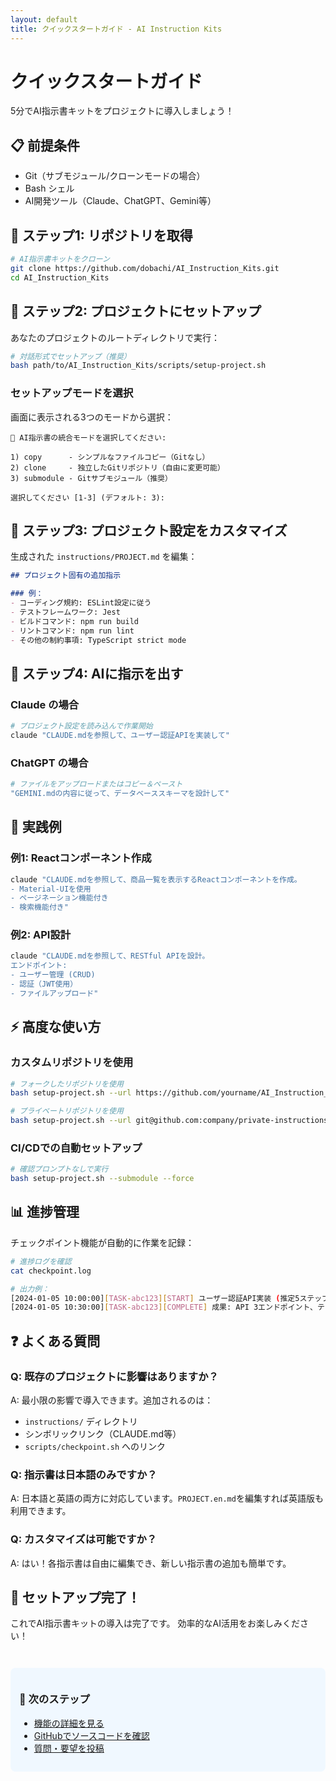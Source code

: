 ```yaml
---
layout: default
title: クイックスタートガイド - AI Instruction Kits
---
```


# クイックスタートガイド

5分でAI指示書キットをプロジェクトに導入しましょう！

## 📋 前提条件

- Git（サブモジュール/クローンモードの場合）
- Bash シェル
- AI開発ツール（Claude、ChatGPT、Gemini等）

## 🚀 ステップ1: リポジトリを取得

```bash
# AI指示書キットをクローン
git clone https://github.com/dobachi/AI_Instruction_Kits.git
cd AI_Instruction_Kits
```

## 🔧 ステップ2: プロジェクトにセットアップ

あなたのプロジェクトのルートディレクトリで実行：

```bash
# 対話形式でセットアップ（推奨）
bash path/to/AI_Instruction_Kits/scripts/setup-project.sh
```

### セットアップモードを選択

画面に表示される3つのモードから選択：

```
🎯 AI指示書の統合モードを選択してください:

1) copy      - シンプルなファイルコピー（Gitなし）
2) clone     - 独立したGitリポジトリ（自由に変更可能）
3) submodule - Gitサブモジュール（推奨）

選択してください [1-3] (デフォルト: 3): 
```

## 📝 ステップ3: プロジェクト設定をカスタマイズ

生成された `instructions/PROJECT.md` を編集：

```markdown
## プロジェクト固有の追加指示

### 例：
- コーディング規約: ESLint設定に従う
- テストフレームワーク: Jest
- ビルドコマンド: npm run build
- リントコマンド: npm run lint
- その他の制約事項: TypeScript strict mode
```

## 💬 ステップ4: AIに指示を出す

### Claude の場合
```bash
# プロジェクト設定を読み込んで作業開始
claude "CLAUDE.mdを参照して、ユーザー認証APIを実装して"
```

### ChatGPT の場合
```bash
# ファイルをアップロードまたはコピー＆ペースト
"GEMINI.mdの内容に従って、データベーススキーマを設計して"
```

## 🎯 実践例

### 例1: Reactコンポーネント作成
```bash
claude "CLAUDE.mdを参照して、商品一覧を表示するReactコンポーネントを作成。
- Material-UIを使用
- ページネーション機能付き
- 検索機能付き"
```

### 例2: API設計
```bash
claude "CLAUDE.mdを参照して、RESTful APIを設計。
エンドポイント:
- ユーザー管理 (CRUD)
- 認証（JWT使用）
- ファイルアップロード"
```

## ⚡ 高度な使い方

### カスタムリポジトリを使用

```bash
# フォークしたリポジトリを使用
bash setup-project.sh --url https://github.com/yourname/AI_Instruction_Kits.git --clone

# プライベートリポジトリを使用
bash setup-project.sh --url git@github.com:company/private-instructions.git --submodule
```

### CI/CDでの自動セットアップ

```bash
# 確認プロンプトなしで実行
bash setup-project.sh --submodule --force
```

## 📊 進捗管理

チェックポイント機能が自動的に作業を記録：

```bash
# 進捗ログを確認
cat checkpoint.log

# 出力例：
[2024-01-05 10:00:00][TASK-abc123][START] ユーザー認証API実装 (推定5ステップ)
[2024-01-05 10:30:00][TASK-abc123][COMPLETE] 成果: API 3エンドポイント、テスト15個作成
```

## ❓ よくある質問

### Q: 既存のプロジェクトに影響はありますか？
A: 最小限の影響で導入できます。追加されるのは：
- `instructions/` ディレクトリ
- シンボリックリンク（CLAUDE.md等）
- `scripts/checkpoint.sh` へのリンク

### Q: 指示書は日本語のみですか？
A: 日本語と英語の両方に対応しています。`PROJECT.en.md`を編集すれば英語版も利用できます。

### Q: カスタマイズは可能ですか？
A: はい！各指示書は自由に編集でき、新しい指示書の追加も簡単です。

## 🎉 セットアップ完了！

これでAI指示書キットの導入は完了です。
効率的なAI活用をお楽しみください！

<div style="margin-top: 3em; padding: 1em; background-color: #f0f8ff; border-radius: 8px;">
  <h3>🚀 次のステップ</h3>
  <ul>
    <li><a href="features">機能の詳細を見る</a></li>
    <li><a href="https://github.com/dobachi/AI_Instruction_Kits">GitHubでソースコードを確認</a></li>
    <li><a href="https://github.com/dobachi/AI_Instruction_Kits/issues">質問・要望を投稿</a></li>
  </ul>
</div>